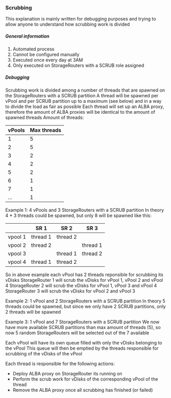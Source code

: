 ### Scrubbing
This explanation is mainly written for debugging purposes and trying to allow anyone to understand how scrubbing work is divided

##### General information
1. Automated process
2. Cannot be configured manually
3. Executed once every day at 3AM
4. Only executed on StorageRouters with a SCRUB role assigned

##### Debugging
Scrubbing work is divided among a number of threads that are spawned on the StorageRouters with a SCRUB partition
A thread will be spawned per vPool and per SCRUB partition up to a maximum (see below) and in a way to divide the load as fair as possible
Each thread will set up an ALBA proxy, therefore the amount of ALBA proxies will be identical to the amount of spawned threads
Amount of threads:

|   vPools  | Max threads    |
| --------- | -------------- |
|     1     |       5        |
|     2     |       5        |
|     3     |       2        |
|     4     |       2        |
|     5     |       2        |
|     6     |       1        |
|     7     |       1        |
|    ...    |       1        |

Example 1: 4 vPools and 3 StorageRouters with a SCRUB partition
In theory 4 * 3 threads could be spawned, but only 8 will be spawned like this:

|         |   SR 1   |   SR 2   |   SR 3   |
| ------- | -------- | -------- | -------- |
| vpool 1 | thread 1 | thread 2 |          |
| vpool 2 | thread 2 |          | thread 1 |
| vpool 3 |          | thread 1 | thread 2 |
| vpool 4 | thread 1 | thread 2 |          |

So in above example each vPool has 2 threads reponsible for scrubbing its vDisks
StorageRouter 1 will scrub the vDisks for vPool 1, vPool 2 and vPool 4
StorageRouter 2 will scrub the vDisks for vPool 1, vPool 3 and vPool 4
StorageRouter 3 will scrub the vDisks for vPool 2 and vPool 3

Example 2: 1 vPool and 2 StorageRouters with a SCRUB partition
In theory 5 threads could be spawned, but since we only have 2 SCRUB partitions, only 2 threads will be spawned

Example 3: 1 vPool and 7 StorageRouters with a SCRUB partition
We now have more available SCRUB partitions than max amount of threads (5), so now 5 random StorageRouters will be selected out of the 7 available

Each vPool will have its own queue filled with only the vDisks belonging to the vPool
This queue will then be emptied by the threads responsible for scrubbing of the vDisks of the vPool

Each thread is responsible for the following actions:
* Deploy ALBA proxy on StorageRouter its running on
* Perform the scrub work for vDisks of the corresponding vPool of the thread
* Remove the ALBA proxy once all scrubbing has finished (or failed)
